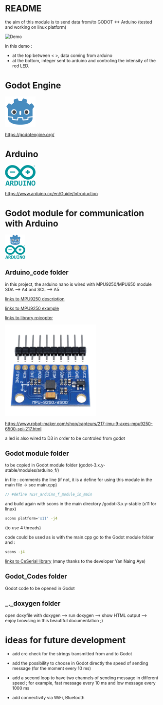 # README

the aim of this module is to send data from/to GODOT <-> Arduino
(tested and working on linux platform)

![Demo](/_._doxygen/demo.gif)

in this demo :
- at the top between < >, data coming from arduino
- at the bottom, integer sent to arduino and controling the intensity of the red LED.

# Godot Engine

![Godot logo](/_._doxygen/godot_logo_md.png "Godot logo")

https://godotengine.org/

# Arduino

![Arduino logo](/_._doxygen/Arduino_logo_md.png "Arduino logo")

https://www.arduino.cc/en/Guide/Introduction

# Godot module for communication with Arduino 

![Godot Arduino love](/_._doxygen/logo_doxy.png "Godot Arduino love")

## Arduino_code folder
in this project, the arduino nano is wired with MPU9250/MPU650 module SDA --> A4 and SCL --> A5

[links to MPU9250 description](https://invensense.tdk.com/products/motion-tracking/9-axis/mpu-9250/)

[links to MPU9250 example](http://arduinolearning.com/code/arduino-mpu-9250-example.php)

[links to library rpicopter](https://github.com/rpicopter/ArduinoMotionSensorExample)

![MPU9250](/_._doxygen/s-l1600_md.png)

https://www.robot-maker.com/shop/capteurs/217-imu-9-axes-mpu9250-6500-spi-217.html

a led is also wired to D3 in order to be controled from godot

## Godot module folder

to be copied in Godot module folder (godot-3.x.y-stable/modules/arduino_f/)

in file :
comments the line (if not, it is a define for using this module in the main file -> see main.cpp)
~~~~~~.c
// #define TEST_arduino_f_module_in_main
~~~~~~

and build again with scons in the main directory /godot-3.x.y-stable (x11 for linux)
~~~~~~.bash
scons platform='x11' -j4
~~~~~~
(to use 4 threads)

code could be used as is with the main.cpp
go to the Godot module folder and :
~~~~~~.bash
scons -j4
~~~~~~

[links to CeSerial library](https://github.com/yan9a/serial/)
(many thanks to the developer Yan Naing Aye)

## Godot_Codes folder

Godot code to be opened in Godot

## _._doxygen folder 

open doxyfile with doxygen --> run doxygen --> show HTML output 
--> enjoy browsing in this beautiful documentation ;)

# ideas for future development

- add crc check for the strings transmitted from and to Godot

- add the possibility to choose in Godot directly the speed of sending message (for the moment every 10 ms)

- add a second loop to have two channels of sending message in different speed ; for example, fast message every 10 ms and low message every 1000 ms

- add connectivity via WiFi, Bluetooth
